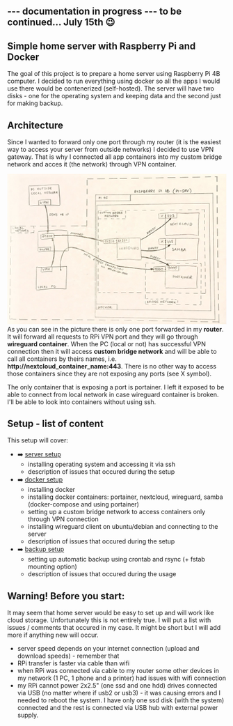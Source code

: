 ## --- documentation in progress --- to be continued... July 15th 😉

## Simple home server with Raspberry Pi and Docker

The goal of this project is to prepare a home server using Raspberry Pi 4B computer. I decided to run everything using docker so all the apps I would use there would be contenerized (self-hosted). The server will have two disks - one for the operating system and keeping data and the second just for making backup. 

## Architecture
Since I wanted to forward only one port through my router (it is the easiest way to access your server from outside networks) I decided to use VPN gateway. That is why I connected all app containers into my custom bridge network and acces it (the network) through VPN container. 

<img src="https://github.com/btk44/raspberrypi-server/blob/main/diagram.png" alt="architecture" width="700"/>
As you can see in the picture there is only one port forwarded in my <b>router</b>. It will forward all requests to RPi VPN port and they will go through <b>wireguard container</b>. When the PC (local or not) has successful VPN connection then it will access <b>custom bridge network</b> and will be able to call all containers by theirs names, i.e. <b>http://nextcloud_container_name:443</b>. There is no other way to access those containers since they are not exposing any ports (see X symbol).

The only container that is exposing a port is portainer. I left it exposed to be able to connect from local network in case wireguard container is broken. I'll be able to look into containers without using ssh.

## Setup - list of content

This setup will cover:
* :arrow_right: [server setup](https://github.com/btk44/raspberrypi-server/tree/main/server-setup)
  * installing operating system and accessing it via ssh
  * description of issues that occured during the setup
* :arrow_right: [docker setup](https://github.com/btk44/raspberrypi-server/tree/main/docker-setup)
  * installing docker
  * installing docker containers: portainer, nextcloud, wireguard, samba (docker-compose and using portainer)
  * setting up a custom bridge network to access containers only through VPN connection
  * installing wireguard client on ubuntu/debian and connecting to the server
  * description of issues that occured during the setup
* :arrow_right: [backup setup](https://github.com/btk44/raspberrypi-server/tree/main/backup-setup)
  * setting up automatic backup using crontab and rsync (+ fstab mounting option)
  * description of issues that occured during the usage

## Warning! Before you start:
It may seem that home server would be easy to set up and will work like cloud storage. Unfortunately this is not entirely true. I will put a list with issues / comments that occured in my case. It might be short but I will add more if anything new will occur.
* server speed depends on your internet connection (upload and download speeds) - remember that
* RPi transfer is faster via cable than wifi 
* when RPi was connected via cable to my router some other devices in my network (1 PC, 1 phone and a printer) had issues with wifi connection
* my RPi cannot power 2x2.5" (one ssd and one hdd) drives connected via USB (no matter where if usb2 or usb3) - it was causing errors and I needed to reboot the system. I have only one ssd disk (with the system) connected and the rest is connected via USB hub with external power supply.
